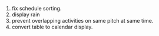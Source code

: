 1. fix schedule sorting.
2. display rain 
3. prevent overlapping activities on same pitch at same time.
4. convert table to calendar display.